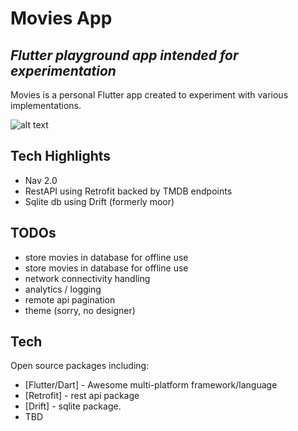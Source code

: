 # Movies App
## _Flutter playground app intended for experimentation_

Movies is a personal Flutter app created to experiment with various implementations.

![alt text](https://github.com/davidwbutts/flutter_movies/screenshots/main.jpg?raw=true)

## Tech Highlights
- Nav 2.0
- RestAPI using Retrofit backed by TMDB endpoints
- Sqlite db using Drift (formerly moor)

## TODOs
- store movies in database for offline use
- store movies in database for offline use
- network connectivity handling
- analytics / logging
- remote api pagination
- theme (sorry, no designer)

## Tech

Open source packages including:
- [Flutter/Dart] - Awesome multi-platform framework/language
- [Retrofit] - rest api package
- [Drift] - sqlite package.
- TBD
